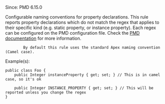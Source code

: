 Since: PMD 6.15.0

Configurable naming conventions for property declarations. This rule reports
            property declarations which do not match the regex that applies to their
            specific kind (e.g. static property, or instance property). Each regex can be configured on the PMD configuration file.
Check the [PMD documentation](https://pmd.github.io/pmd-7.6.0/pmd_rules_apex_codestyle.html#propertynamingconventions) for more information.

            By default this rule uses the standard Apex naming convention (Camel case).

Example(s):
```
public class Foo {
    public Integer instanceProperty { get; set; } // This is in camel case, so it's ok

    public Integer INSTANCE_PROPERTY { get; set; } // This will be reported unless you change the regex
}
```
